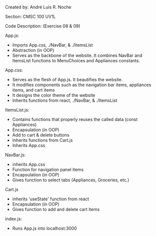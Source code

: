 Created by: André Luis R. Noche

Section: CMSC 100 UV1L

Code Description: (Exercise 08 & 09)

App.js: 
 * Imports App.css, ./NavBar, & ./ItemsList
 * Abstraction (in OOP)
 * Serves as the backbone of the website. It combines NavBar and ItemsList functions to MenuChoices and Appliances constants.

App.css:
 * Serves as the flesh of App.js. It beautifies the website.
 * It modifies components such as the navigation bar items, appliances items, and cart items
 * It designs the color theme of the website
 * Inherits functions from react, ./NavBar, & ./ItemsList

ItemsList.js:
 * Contains functions that properly reuses the called data (const Appliances)
 * Encapsulation (in OOP)
 * Add to cart & delete buttons
 * Inherits functions from Cart.js
 * Inherits App.css

NavBar.js:
 * inherits App.css
 * Function for navigation panel items
 * Encapsulation (in OOP)
 * Gives function to select tabs (Appliances, Groceries, etc.)

Cart.js
 * inherits 'useState' function from react
 * Encapsulation (in OOP)
 * Gives function to add and delete cart items

index.js:
 * Runs App.js into localhost:3000
